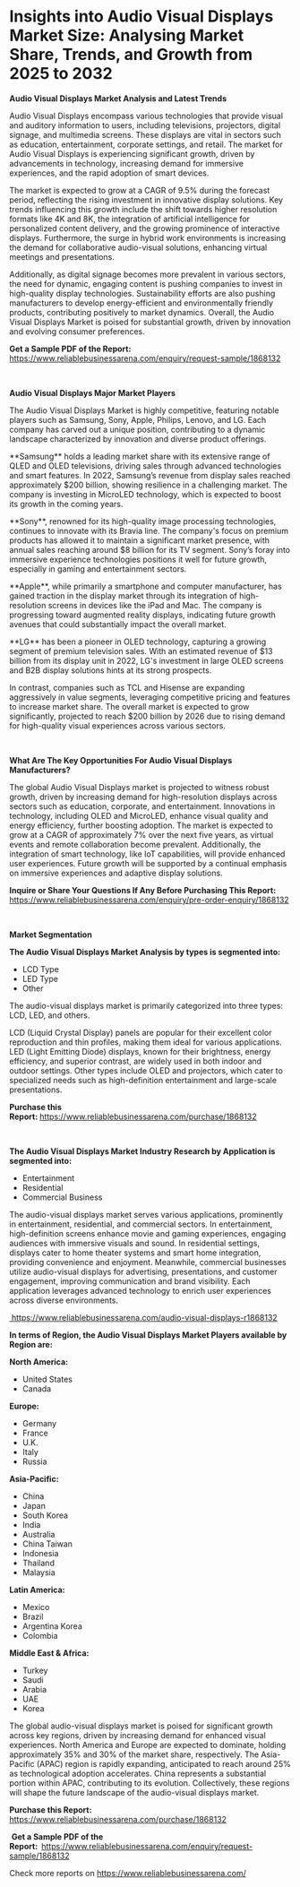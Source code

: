 <p><h1>Insights into Audio Visual Displays Market Size: Analysing Market Share, Trends, and Growth from 2025 to 2032</h1></p><p><strong>Audio Visual Displays Market Analysis and Latest Trends</strong></p>
<p><p>Audio Visual Displays encompass various technologies that provide visual and auditory information to users, including televisions, projectors, digital signage, and multimedia screens. These displays are vital in sectors such as education, entertainment, corporate settings, and retail. The market for Audio Visual Displays is experiencing significant growth, driven by advancements in technology, increasing demand for immersive experiences, and the rapid adoption of smart devices.</p><p>The market is expected to grow at a CAGR of 9.5% during the forecast period, reflecting the rising investment in innovative display solutions. Key trends influencing this growth include the shift towards higher resolution formats like 4K and 8K, the integration of artificial intelligence for personalized content delivery, and the growing prominence of interactive displays. Furthermore, the surge in hybrid work environments is increasing the demand for collaborative audio-visual solutions, enhancing virtual meetings and presentations.</p><p>Additionally, as digital signage becomes more prevalent in various sectors, the need for dynamic, engaging content is pushing companies to invest in high-quality display technologies. Sustainability efforts are also pushing manufacturers to develop energy-efficient and environmentally friendly products, contributing positively to market dynamics. Overall, the Audio Visual Displays Market is poised for substantial growth, driven by innovation and evolving consumer preferences.</p></p>
<p><strong>Get a Sample PDF of the Report:&nbsp;</strong> <a href="https://www.reliablebusinessarena.com/enquiry/request-sample/1868132?utm_campaign=2343&utm_medium=2&utm_source=Github&utm_content=ia&utm_term=07022025&utm_id=audio-visual-displays">https://www.reliablebusinessarena.com/enquiry/request-sample/1868132</a></p>
<p>&nbsp;</p>
<p><strong>Audio Visual Displays Major Market Players</strong></p>
<p><p>The Audio Visual Displays Market is highly competitive, featuring notable players such as Samsung, Sony, Apple, Philips, Lenovo, and LG. Each company has carved out a unique position, contributing to a dynamic landscape characterized by innovation and diverse product offerings.</p><p>**Samsung** holds a leading market share with its extensive range of QLED and OLED televisions, driving sales through advanced technologies and smart features. In 2022, Samsung’s revenue from display sales reached approximately $200 billion, showing resilience in a challenging market. The company is investing in MicroLED technology, which is expected to boost its growth in the coming years.</p><p>**Sony**, renowned for its high-quality image processing technologies, continues to innovate with its Bravia line. The company's focus on premium products has allowed it to maintain a significant market presence, with annual sales reaching around $8 billion for its TV segment. Sony’s foray into immersive experience technologies positions it well for future growth, especially in gaming and entertainment sectors.</p><p>**Apple**, while primarily a smartphone and computer manufacturer, has gained traction in the display market through its integration of high-resolution screens in devices like the iPad and Mac. The company is progressing toward augmented reality displays, indicating future growth avenues that could substantially impact the overall market.</p><p>**LG** has been a pioneer in OLED technology, capturing a growing segment of premium television sales. With an estimated revenue of $13 billion from its display unit in 2022, LG's investment in large OLED screens and B2B display solutions hints at its strong prospects.</p><p>In contrast, companies such as TCL and Hisense are expanding aggressively in value segments, leveraging competitive pricing and features to increase market share. The overall market is expected to grow significantly, projected to reach $200 billion by 2026 due to rising demand for high-quality visual experiences across various sectors.</p></p>
<p>&nbsp;</p>
<p><strong>What Are The Key Opportunities For Audio Visual Displays Manufacturers?</strong></p>
<p><p>The global Audio Visual Displays market is projected to witness robust growth, driven by increasing demand for high-resolution displays across sectors such as education, corporate, and entertainment. Innovations in technology, including OLED and MicroLED, enhance visual quality and energy efficiency, further boosting adoption. The market is expected to grow at a CAGR of approximately 7% over the next five years, as virtual events and remote collaboration become prevalent. Additionally, the integration of smart technology, like IoT capabilities, will provide enhanced user experiences. Future growth will be supported by a continual emphasis on immersive experiences and adaptive display solutions.</p></p>
<p><strong>Inquire or Share Your Questions If Any Before Purchasing This Report:</strong> <a href="https://www.reliablebusinessarena.com/enquiry/pre-order-enquiry/1868132?utm_campaign=2343&utm_medium=2&utm_source=Github&utm_content=ia&utm_term=07022025&utm_id=audio-visual-displays">https://www.reliablebusinessarena.com/enquiry/pre-order-enquiry/1868132</a></p>
<p>&nbsp;</p>
<p><strong>Market Segmentation</strong></p>
<p><strong>The Audio Visual Displays Market Analysis by types is segmented into:</strong></p>
<p><ul><li>LCD Type</li><li>LED Type</li><li>Other</li></ul></p>
<p><p>The audio-visual displays market is primarily categorized into three types: LCD, LED, and others. </p><p>LCD (Liquid Crystal Display) panels are popular for their excellent color reproduction and thin profiles, making them ideal for various applications. LED (Light Emitting Diode) displays, known for their brightness, energy efficiency, and superior contrast, are widely used in both indoor and outdoor settings. Other types include OLED and projectors, which cater to specialized needs such as high-definition entertainment and large-scale presentations.</p></p>
<p><strong>Purchase this Report:&nbsp;</strong><a href="https://www.reliablebusinessarena.com/purchase/1868132?utm_campaign=2343&utm_medium=2&utm_source=Github&utm_content=ia&utm_term=07022025&utm_id=audio-visual-displays">https://www.reliablebusinessarena.com/purchase/1868132</a></p>
<p>&nbsp;</p>
<p><strong>The Audio Visual Displays Market Industry Research by Application is segmented into:</strong></p>
<p><ul><li>Entertainment</li><li>Residential</li><li>Commercial Business</li></ul></p>
<p><p>The audio-visual displays market serves various applications, prominently in entertainment, residential, and commercial sectors. In entertainment, high-definition screens enhance movie and gaming experiences, engaging audiences with immersive visuals and sound. In residential settings, displays cater to home theater systems and smart home integration, providing convenience and enjoyment. Meanwhile, commercial businesses utilize audio-visual displays for advertising, presentations, and customer engagement, improving communication and brand visibility. Each application leverages advanced technology to enrich user experiences across diverse environments.</p></p>
<p><a href="https://www.reliablebusinessarena.com/audio-visual-displays-r1868132?utm_campaign=2343&utm_medium=2&utm_source=Github&utm_content=ia&utm_term=07022025&utm_id=audio-visual-displays">&nbsp;https://www.reliablebusinessarena.com/audio-visual-displays-r1868132</a></p>
<p><strong>In terms of Region, the Audio Visual Displays Market Players available by Region are:</strong></p>
<p>
    <p> <strong> North America: </strong>
        <ul>
            <li>United States</li>
            <li>Canada</li>
        </ul>
        </p> 
    <p> <strong> Europe: </strong>
        <ul>
            <li>Germany</li>
            <li>France</li>
            <li>U.K.</li>
            <li>Italy</li>
            <li>Russia</li>
        </ul>
        </p> 
    <p> <strong> Asia-Pacific: </strong>
        <ul>
            <li>China</li>
            <li>Japan</li>
            <li>South Korea</li>
            <li>India</li>
            <li>Australia</li>
            <li>China Taiwan</li>
            <li>Indonesia</li>
            <li>Thailand</li>
            <li>Malaysia</li>
        </ul>
        </p> 
    <p> <strong> Latin America: </strong>
        <ul>
            <li>Mexico</li>
            <li>Brazil</li>
            <li>Argentina Korea</li>
            <li>Colombia</li>
        </ul>
        </p> 
    <p> <strong> Middle East & Africa: </strong>
        <ul>
            <li>Turkey</li>
            <li>Saudi</li>
            <li>Arabia</li>
            <li>UAE</li>
            <li>Korea</li>
        </ul>
    </p>
    </p>
<p><p>The global audio-visual displays market is poised for significant growth across key regions, driven by increasing demand for enhanced visual experiences. North America and Europe are expected to dominate, holding approximately 35% and 30% of the market share, respectively. The Asia-Pacific (APAC) region is rapidly expanding, anticipated to reach around 25% as technological adoption accelerates. China represents a substantial portion within APAC, contributing to its evolution. Collectively, these regions will shape the future landscape of the audio-visual displays market.</p></p>
<p><strong>Purchase this Report: </strong><a href="https://www.reliablebusinessarena.com/purchase/1868132?utm_campaign=2343&utm_medium=2&utm_source=Github&utm_content=ia&utm_term=07022025&utm_id=audio-visual-displays">https://www.reliablebusinessarena.com/purchase/1868132</a></p>
<p>&nbsp;<strong>Get a Sample PDF of the Report:&nbsp;&nbsp;</strong><a href="https://www.reliablebusinessarena.com/enquiry/request-sample/1868132?utm_campaign=2343&utm_medium=2&utm_source=Github&utm_content=ia&utm_term=07022025&utm_id=audio-visual-displays">https://www.reliablebusinessarena.com/enquiry/request-sample/1868132</a></p>
<p><strong></strong></p>
<p>Check more reports on <a href="https://www.reliablebusinessarena.com/?utm_campaign=2343&utm_medium=2&utm_source=Github&utm_content=ia&utm_term=07022025&utm_id=audio-visual-displays">https://www.reliablebusinessarena.com/</a></p>